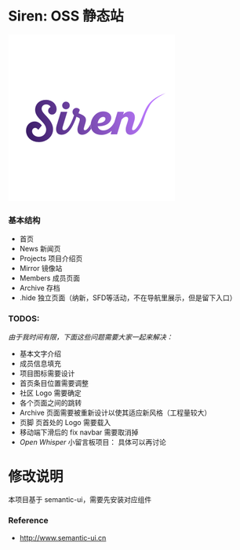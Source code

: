 

# Siren: OSS 静态站
![Alt text](img/projects/Siren1.png)


### 基本结构

* 首页
* News 新闻页
* Projects 项目介绍页
* Mirror 镜像站
* Members 成员页面
* Archive 存档
* .hide 独立页面（纳新，SFD等活动，不在导航里展示，但是留下入口）





### TODOS:
*由于我时间有限，下面这些问题需要大家一起来解决：*

* 基本文字介绍
* 成员信息填充
* 项目图标需要设计
* 首页条目位置需要调整
* 社区 Logo 需要确定
* 各个页面之间的跳转
* Archive 页面需要被重新设计以使其适应新风格（工程量较大）
* 页脚 页首处的 Logo 需要载入
* 移动端下滑后的 fix navbar 需要取消掉
* *Open Whisper* 小留言板项目： 具体可以再讨论



# 修改说明

本项目基于 semantic-ui，需要先安装对应组件

### Reference

* http://www.semantic-ui.cn

